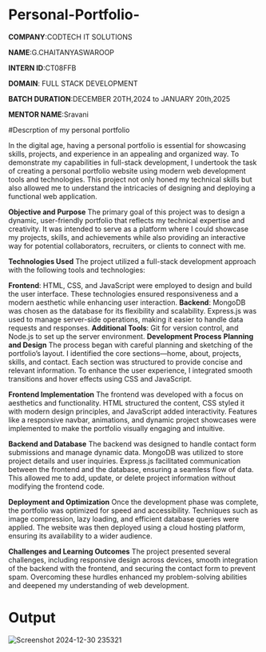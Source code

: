 # Personal-Portfolio-
**COMPANY**:CODTECH IT SOLUTIONS

**NAME**:G.CHAITANYASWAROOP

**INTERN ID**:CT08FFB

**DOMAIN**: FULL STACK DEVELOPMENT

**BATCH DURATION**:DECEMBER 20TH,2024 to JANUARY 20th,2025

**MENTOR NAME**:Sravani

#Descrption of my personal portfolio

  In the digital age, having a personal portfolio is essential for showcasing skills, projects, and experience in an appealing and organized way. To demonstrate my capabilities in full-stack development, I undertook the task of creating a personal portfolio website using modern web development tools and technologies. This project not only honed my technical skills but also allowed me to understand the intricacies of designing and deploying a functional web application.

**Objective and Purpose**
The primary goal of this project was to design a dynamic, user-friendly portfolio that reflects my technical expertise and creativity. It was intended to serve as a platform where I could showcase my projects, skills, and achievements while also providing an interactive way for potential collaborators, recruiters, or clients to connect with me.

**Technologies Used**
The project utilized a full-stack development approach with the following tools and technologies:

**Frontend**: HTML, CSS, and JavaScript were employed to design and build the user interface. These technologies ensured responsiveness and a modern aesthetic while enhancing user interaction.
**Backend**: MongoDB was chosen as the database for its flexibility and scalability. Express.js was used to manage server-side operations, making it easier to handle data requests and responses.
**Additional Tools**: Git for version control, and Node.js to set up the server environment.
**Development Process**
**Planning and Design**
The process began with careful planning and sketching of the portfolio’s layout. I identified the core sections—home, about, projects, skills, and contact. Each section was structured to provide concise and relevant information. To enhance the user experience, I integrated smooth transitions and hover effects using CSS and JavaScript.

**Frontend Implementation**
The frontend was developed with a focus on aesthetics and functionality. HTML structured the content, CSS styled it with modern design principles, and JavaScript added interactivity. Features like a responsive navbar, animations, and dynamic project showcases were implemented to make the portfolio visually engaging and intuitive.

**Backend and Database**
The backend was designed to handle contact form submissions and manage dynamic data. MongoDB was utilized to store project details and user inquiries. Express.js facilitated communication between the frontend and the database, ensuring a seamless flow of data. This allowed me to add, update, or delete project information without modifying the frontend code.

**Deployment and Optimization**
Once the development phase was complete, the portfolio was optimized for speed and accessibility. Techniques such as image compression, lazy loading, and efficient database queries were applied. The website was then deployed using a cloud hosting platform, ensuring its availability to a wider audience.

**Challenges and Learning Outcomes**
The project presented several challenges, including responsive design across devices, smooth integration of the backend with the frontend, and securing the contact form to prevent spam. Overcoming these hurdles enhanced my problem-solving abilities and deepened my understanding of web development.

# Output
![Screenshot 2024-12-30 235321](https://github.com/user-attachments/assets/5402911f-0307-4711-8337-089111df1a3e)

